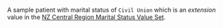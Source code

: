 A sample patient with marital status of `Civil Union` which is an *extension* value in the
[NZ Central Region Marital Status Value Set](./ValueSet-nzcr-marital-status-value-set.html).